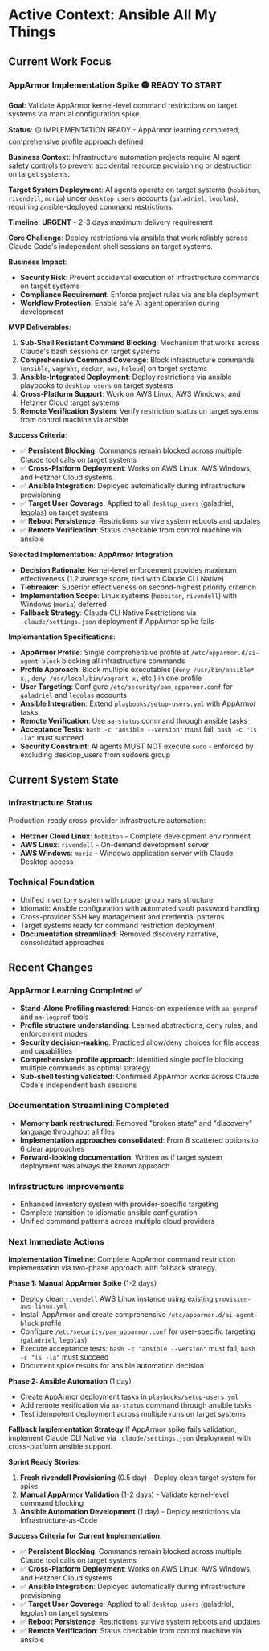 # Active Context: Ansible All My Things

## Current Work Focus

### AppArmor Implementation Spike 🟡 READY TO START
**Goal**: Validate AppArmor kernel-level command restrictions on target systems via manual configuration spike.

**Status**: 🟡 IMPLEMENTATION READY - AppArmor learning completed, comprehensive profile approach defined

**Business Context**: Infrastructure automation projects require AI agent safety controls to prevent accidental resource provisioning or destruction on target systems.

**Target System Deployment**: AI agents operate on target systems (`hobbiton`, `rivendell`, `moria`) under `desktop_users` accounts (`galadriel`, `legolas`), requiring ansible-deployed command restrictions.

**Timeline**: **URGENT** - 2-3 days maximum delivery requirement

**Core Challenge**: Deploy restrictions via ansible that work reliably across Claude Code's independent shell sessions on target systems.

**Business Impact**:
- **Security Risk**: Prevent accidental execution of infrastructure commands on target systems
- **Compliance Requirement**: Enforce project rules via ansible deployment
- **Workflow Protection**: Enable safe AI agent operation during development

**MVP Deliverables**:
1. **Sub-Shell Resistant Command Blocking**: Mechanism that works across Claude's bash sessions on target systems
2. **Comprehensive Command Coverage**: Block infrastructure commands (`ansible`, `vagrant`, `docker`, `aws`, `hcloud`) on target systems
3. **Ansible-Integrated Deployment**: Deploy restrictions via ansible playbooks to `desktop_users` on target systems
4. **Cross-Platform Support**: Work on AWS Linux, AWS Windows, and Hetzner Cloud target systems
5. **Remote Verification System**: Verify restriction status on target systems from control machine via ansible

**Success Criteria**:
- ✅ **Persistent Blocking**: Commands remain blocked across multiple Claude tool calls on target systems
- ✅ **Cross-Platform Deployment**: Works on AWS Linux, AWS Windows, and Hetzner Cloud systems
- ✅ **Ansible Integration**: Deployed automatically during infrastructure provisioning
- ✅ **Target User Coverage**: Applied to all `desktop_users` (galadriel, legolas) on target systems
- ✅ **Reboot Persistence**: Restrictions survive system reboots and updates
- ✅ **Remote Verification**: Status checkable from control machine via ansible

**Selected Implementation**: **AppArmor Integration**
- **Decision Rationale**: Kernel-level enforcement provides maximum effectiveness (1.2 average score, tied with Claude CLI Native)
- **Tiebreaker**: Superior effectiveness on second-highest priority criterion
- **Implementation Scope**: Linux systems (`hobbiton`, `rivendell`) with Windows (`moria`) deferred
- **Fallback Strategy**: Claude CLI Native Restrictions via `.claude/settings.json` deployment if AppArmor spike fails

**Implementation Specifications**:
- **AppArmor Profile**: Single comprehensive profile at `/etc/apparmor.d/ai-agent-block` blocking all infrastructure commands
- **Profile Approach**: Block multiple executables (`deny /usr/bin/ansible* x,`, `deny /usr/local/bin/vagrant x,` etc.) in one profile
- **User Targeting**: Configure `/etc/security/pam_apparmor.conf` for `galadriel` and `legolas` accounts
- **Ansible Integration**: Extend `playbooks/setup-users.yml` with AppArmor tasks
- **Remote Verification**: Use `aa-status` command through ansible tasks
- **Acceptance Tests**: `bash -c "ansible --version"` must fail, `bash -c "ls -la"` must succeed
- **Security Constraint**: AI agents MUST NOT execute `sudo` - enforced by excluding desktop_users from sudoers group

## Current System State

### Infrastructure Status
Production-ready cross-provider infrastructure automation:
- **Hetzner Cloud Linux**: `hobbiton` - Complete development environment
- **AWS Linux**: `rivendell` - On-demand development server  
- **AWS Windows**: `moria` - Windows application server with Claude Desktop access

### Technical Foundation
- Unified inventory system with proper group_vars structure
- Idiomatic Ansible configuration with automated vault password handling
- Cross-provider SSH key management and credential patterns
- Target systems ready for command restriction deployment
- **Documentation streamlined**: Removed discovery narrative, consolidated approaches

## Recent Changes

### AppArmor Learning Completed ✅
- **Stand-Alone Profiling mastered**: Hands-on experience with `aa-genprof` and `aa-logprof` tools
- **Profile structure understanding**: Learned abstractions, deny rules, and enforcement modes
- **Security decision-making**: Practiced allow/deny choices for file access and capabilities
- **Comprehensive profile approach**: Identified single profile blocking multiple commands as optimal strategy
- **Sub-shell testing validated**: Confirmed AppArmor works across Claude Code's independent bash sessions

### Documentation Streamlining Completed
- **Memory bank restructured**: Removed "broken state" and "discovery" language throughout all files
- **Implementation approaches consolidated**: From 8 scattered options to 6 clear approaches
- **Forward-looking documentation**: Written as if target system deployment was always the known approach

### Infrastructure Improvements
- Enhanced inventory system with provider-specific targeting
- Complete transition to idiomatic ansible configuration
- Unified command patterns across multiple cloud providers

### Next Immediate Actions

**Implementation Timeline**: Complete AppArmor command restriction implementation via two-phase approach with fallback strategy.

**Phase 1: Manual AppArmor Spike** (1-2 days)
- Deploy clean `rivendell` AWS Linux instance using existing `provision-aws-linux.yml`
- Install AppArmor and create comprehensive `/etc/apparmor.d/ai-agent-block` profile  
- Configure `/etc/security/pam_apparmor.conf` for user-specific targeting (`galadriel`, `legolas`)
- Execute acceptance tests: `bash -c "ansible --version"` must fail, `bash -c "ls -la"` must succeed
- Document spike results for ansible automation decision

**Phase 2: Ansible Automation** (1 day)  
- Create AppArmor deployment tasks in `playbooks/setup-users.yml`
- Add remote verification via `aa-status` command through ansible tasks
- Test idempotent deployment across multiple runs on target systems

**Fallback Implementation Strategy**
If AppArmor spike fails validation, implement Claude CLI Native via `.claude/settings.json` deployment with cross-platform ansible support.

**Sprint Ready Stories**:
1. **Fresh rivendell Provisioning** (0.5 day) - Deploy clean target system for spike
2. **Manual AppArmor Validation** (1-2 days) - Validate kernel-level command blocking
3. **Ansible Automation Development** (1 day) - Deploy restrictions via Infrastructure-as-Code

**Success Criteria for Current Implementation**:
- ✅ **Persistent Blocking**: Commands remain blocked across multiple Claude tool calls on target systems
- ✅ **Cross-Platform Deployment**: Works on AWS Linux, AWS Windows, and Hetzner Cloud systems  
- ✅ **Ansible Integration**: Deployed automatically during infrastructure provisioning
- ✅ **Target User Coverage**: Applied to all `desktop_users` (galadriel, legolas) on target systems
- ✅ **Reboot Persistence**: Restrictions survive system reboots and updates
- ✅ **Remote Verification**: Status checkable from control machine via ansible
